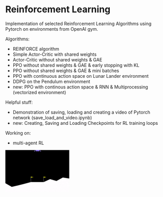 # Reinforcement Learning
Implementation of selected Reinforcement Learning Algorithms using Pytorch on environments from OpenAI gym.

Algorithms:
* REINFORCE algorithm
* Simple Actor-Critic with shared weights
* Actor-Critic without shared weights & GAE
* PPO without shared weights & GAE & early stopping with KL
* PPO without shared weights & GAE & mini batches
* PPO with continuous action space on Lunar Lander environment
* DDPG on the Pendulum environment
* new: PPO with continous action space & RNN & Multiprocessing (vectorized environment)

Helpful stuff:
* Demonstration of saving, loading and creating a video of Pytorch network (save_load_and_video.ipynb)
* new: Creating, Saving and Loading Checkpoints for RL training loops

Working on:
* multi-agent RL

![](lunar_lander.gif)
